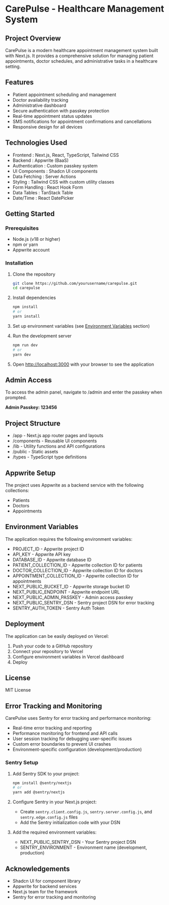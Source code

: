 # CarePulse - Healthcare Management System

## Project Overview 
CarePulse is a modern healthcare appointment management system built with Next.js. It provides a comprehensive solution for managing patient appointments, doctor schedules, and administrative tasks in a healthcare setting. 

## Features 
- Patient appointment scheduling and management 
- Doctor availability tracking 
- Administrative dashboard 
- Secure authentication with passkey protection 
- Real-time appointment status updates 
- SMS notifications for appointment confirmations and cancellations 
- Responsive design for all devices 

## Technologies Used 
- Frontend : Next.js, React, TypeScript, Tailwind CSS 
- Backend : Appwrite (BaaS) 
- Authentication : Custom passkey system 
- UI Components : Shadcn UI components 
- Data Fetching : Server Actions 
- Styling : Tailwind CSS with custom utility classes 
- Form Handling : React Hook Form 
- Data Tables : TanStack Table 
- Date/Time : React DatePicker 

## Getting Started 
### Prerequisites 
- Node.js (v18 or higher) 
- npm or yarn 
- Appwrite account 

### Installation 
1. Clone the repository
   ```bash
   git clone https://github.com/yourusername/carepulse.git
   cd carepulse
   ```

2. Install dependencies
   ```bash
   npm install
   # or
   yarn install
   ```

3. Set up environment variables (see [Environment Variables](#environment-variables) section)

4. Run the development server
   ```bash
   npm run dev
   # or
   yarn dev
   ```

5. Open [http://localhost:3000](http://localhost:3000) with your browser to see the application

## Admin Access 
To access the admin panel, navigate to /admin and enter the passkey when prompted. 

**Admin Passkey: 123456** 

## Project Structure 
- /app - Next.js app router pages and layouts 
- /components - Reusable UI components 
- /lib - Utility functions and API configurations 
- /public - Static assets 
- /types - TypeScript type definitions 

## Appwrite Setup 
The project uses Appwrite as a backend service with the following collections: 

- Patients 
- Doctors 
- Appointments 

## Environment Variables 
The application requires the following environment variables: 

- PROJECT_ID - Appwrite project ID 
- API_KEY - Appwrite API key 
- DATABASE_ID - Appwrite database ID 
- PATIENT_COLLECTION_ID - Appwrite collection ID for patients 
- DOCTOR_COLLECTION_ID - Appwrite collection ID for doctors 
- APPOINTMENT_COLLECTION_ID - Appwrite collection ID for appointments 
- NEXT_PUBLIC_BUCKET_ID - Appwrite storage bucket ID 
- NEXT_PUBLIC_ENDPOINT - Appwrite endpoint URL 
- NEXT_PUBLIC_ADMIN_PASSKEY - Admin access passkey 
- NEXT_PUBLIC_SENTRY_DSN - Sentry project DSN for error tracking
- SENTRY_AUTH_TOKEN - Sentry Auth Token

## Deployment

The application can be easily deployed on Vercel:

1. Push your code to a GitHub repository
2. Connect your repository to Vercel
3. Configure environment variables in Vercel dashboard
4. Deploy

## License 
MIT License 

## Error Tracking and Monitoring

CarePulse uses Sentry for error tracking and performance monitoring:

- Real-time error tracking and reporting
- Performance monitoring for frontend and API calls
- User session tracking for debugging user-specific issues
- Custom error boundaries to prevent UI crashes
- Environment-specific configuration (development/production)

### Sentry Setup

1. Add Sentry SDK to your project:
   ```bash
   npm install @sentry/nextjs
   # or
   yarn add @sentry/nextjs
   ```

2. Configure Sentry in your Next.js project:
   - Create `sentry.client.config.js`, `sentry.server.config.js`, and `sentry.edge.config.js` files
   - Add the Sentry initialization code with your DSN

3. Add the required environment variables:
   - NEXT_PUBLIC_SENTRY_DSN - Your Sentry project DSN
   - SENTRY_ENVIRONMENT - Environment name (development, production)

## Acknowledgements 
- Shadcn UI for component library 
- Appwrite for backend services 
- Next.js team for the framework
- Sentry for error tracking and monitoring
